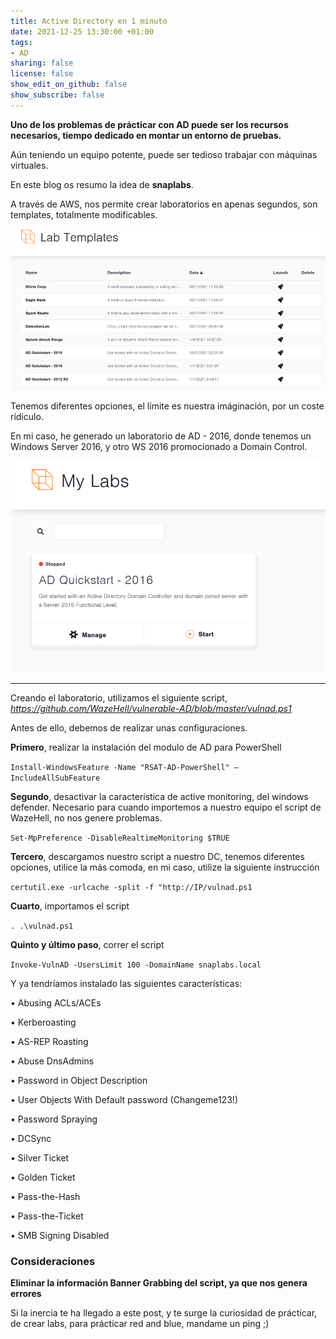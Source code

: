 ```yaml
---
title: Active Directory en 1 minuto
date: 2021-12-25 13:30:00 +01:00
tags:
- AD
sharing: false
license: false
show_edit_on_github: false
show_subscribe: false
---
```


**Uno de los problemas de prácticar con AD puede ser los recursos necesarios, tiempo dedicado en montar un entorno de pruebas.**

Aún teniendo un equipo potente, puede ser tedioso trabajar con máquinas virtuales. 

En este blog os resumo la idea de **snaplabs**.

A través de AWS, nos permite crear laboratorios en apenas segundos, son templates, totalmente modificables.

![snap2.png](/uploads/AD/snap2.png)

Tenemos diferentes opciones, el límite es nuestra imáginación, por un coste rídiculo.

En mi caso, he generado un laboratorio de AD - 2016, donde tenemos un Windows Server 2016, y otro WS 2016 promocionado a Domain Control.

![snap1.png](/uploads/AD/snap1.png)

----------------------------------------

Creando el laboratorio, utilizamos el siguiente script,
*https://github.com/WazeHell/vulnerable-AD/blob/master/vulnad.ps1*

Antes de ello, debemos de realizar unas configuraciones.

**Primero**, realizar la instalación del modulo de AD para PowerShell

`Install-WindowsFeature -Name "RSAT-AD-PowerShell" –IncludeAllSubFeature`

**Segundo**, desactivar la característica de active monitoring, del windows defender. Necesario para cuando importemos a nuestro equipo el script de WazeHell, no nos genere problemas.

`Set-MpPreference -DisableRealtimeMonitoring $TRUE`

**Tercero**, descargamos nuestro script a nuestro DC, tenemos diferentes opciones, utilice la más comoda, en mi caso, utilize la siguiente instrucción

`certutil.exe -urlcache -split -f "http://IP/vulnad.ps1`

**Cuarto**, importamos el script

`. .\vulnad.ps1`

**Quinto y último paso**, correr el script

`Invoke-VulnAD -UsersLimit 100 -DomainName snaplabs.local`



Y ya tendríamos instalado las siguientes características:

•	Abusing ACLs/ACEs


•	Kerberoasting


•	AS-REP Roasting


•	Abuse DnsAdmins


•	Password in Object Description


•	User Objects With Default password (Changeme123!)


•	Password Spraying


•	DCSync


•	Silver Ticket


•	Golden Ticket


•	Pass-the-Hash


•	Pass-the-Ticket


•	SMB Signing Disabled



### Consideraciones

**Eliminar la información Banner Grabbing del script, ya que nos genera errores**

Si la inercia te ha llegado a este post, y te surge la curiosidad de prácticar, de crear labs, para prácticar red and blue, mandame un ping ;)